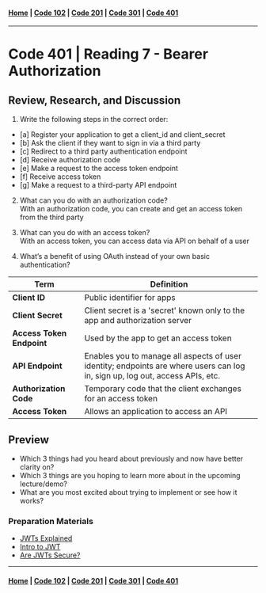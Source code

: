 #### [Home](../README.md) | [Code 102](../102main.md) | [Code 201](../201main.md) | [Code 301](../301main.md) | [Code 401](../401main.md)

---

# Code 401 | Reading 7 - Bearer Authorization

## Review, Research, and Discussion

1. Write the following steps in the correct order:

-   [a] Register your application to get a client_id and client_secret
-   [b] Ask the client if they want to sign in via a third party
-   [c] Redirect to a third party authentication endpoint
-   [d] Receive authorization code
-   [e] Make a request to the access token endpoint
-   [f] Receive access token
-   [g] Make a request to a third-party API endpoint

2. What can you do with an authorization code?\
   With an authorization code, you can create and get an access token from the third party

3. What can you do with an access token?\
   With an access token, you can access data via API on behalf of a user

4. What’s a benefit of using OAuth instead of your own basic authentication?

| Term                      | Definition                                                                                                                    |
| ------------------------- | ----------------------------------------------------------------------------------------------------------------------------- |
| **Client ID**             | Public identifier for apps                                                                                                    |
| **Client Secret**         | Client secret is a 'secret' known only to the app and authorization server                                                    |
| **Access Token Endpoint** | Used by the app to get an access token                                                                                        |
| **API Endpoint**          | Enables you to manage all aspects of user identity; endpoints are where users can log in, sign up, log out, access APIs, etc. |
| **Authorization Code**    | Temporary code that the client exchanges for an access token                                                                  |
| **Access Token**          | Allows an application to access an API                                                                                        |

## Preview

-   Which 3 things had you heard about previously and now have better clarity on?
-   Which 3 things are you hoping to learn more about in the upcoming lecture/demo?
-   What are you most excited about trying to implement or see how it works?

### Preparation Materials

-   [JWTs Explained](https://www.youtube.com/watch?v=926mknSW9Lo)
-   [Intro to JWT](https://jwt.io/introduction/)
-   [Are JWTs Secure?](https://stackoverflow.com/questions/27301557/if-you-can-decode-jwt-how-are-they-secure)

---

#### [Home](../README.md) | [Code 102](../102main.md) | [Code 201](../201main.md) | [Code 301](../301main.md) | [Code 401](../401main.md)
